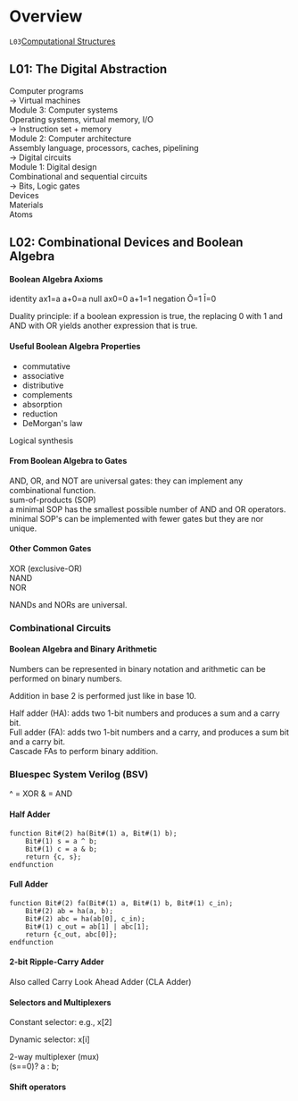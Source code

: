 # Overview

`L03`[Computational Structures](https://www.youtube.com/playlist?list=PLDSlqjcPpoL64CJdF0Qee5oWqGS6we_Yu)  

## L01: The Digital Abstraction
Computer programs  
-> Virtual machines  
Module 3: Computer systems  
Operating systems, virtual memory, I/O  
-> Instruction set + memory  
Module 2: Computer architecture  
Assembly language, processors, caches, pipelining  
-> Digital circuits  
Module 1: Digital design  
Combinational and sequential circuits  
-> Bits, Logic gates  
Devices  
Materials  
Atoms  

## L02: Combinational Devices and Boolean Algebra
#### Boolean Algebra Axioms
identity ax1=a a+0=a
null ax0=0 a+1=1
negation Ō=1 Ī=0

Duality principle: if a boolean expression is true, the replacing 0 with 1 and AND with OR yields another expression that is true.  

#### Useful Boolean Algebra Properties
- commutative
- associative
- distributive
- complements
- absorption
- reduction
- DeMorgan's law

Logical synthesis  
#### From Boolean Algebra to Gates
AND, OR, and NOT are universal gates: they can implement any combinational function.  
sum-of-products (SOP)  
a minimal SOP has the smallest possible number of AND and OR operators.  
minimal SOP's can be implemented with fewer gates but they are nor unique.  

#### Other Common Gates
XOR (exclusive-OR)  
NAND  
NOR  

NANDs and NORs are universal.  

### Combinational Circuits

#### Boolean Algebra and Binary Arithmetic
Numbers can be represented in binary notation and arithmetic can be performed on binary numbers.  

Addition in base 2 is performed just like in base 10.  

Half adder (HA): adds two 1-bit numbers and produces a sum and a carry bit.  
Full adder (FA): adds two 1-bit numbers and a carry, and produces a sum bit and a carry bit.  
Cascade FAs to perform binary addition.  

### Bluespec System Verilog (BSV)
^ = XOR
& = AND

#### Half Adder
```
function Bit#(2) ha(Bit#(1) a, Bit#(1) b);
	Bit#(1) s = a ^ b;
	Bit#(1) c = a & b;
	return {c, s};
endfunction
```
#### Full Adder
```
function Bit#(2) fa(Bit#(1) a, Bit#(1) b, Bit#(1) c_in);
	Bit#(2) ab = ha(a, b);
	Bit#(2) abc = ha(ab[0], c_in);
	Bit#(1) c_out = ab[1] | abc[1];
	return {c_out, abc[0]};
endfunction
```
#### 2-bit Ripple-Carry Adder
Also called Carry Look Ahead Adder (CLA Adder)

#### Selectors and Multiplexers
Constant selector: e.g., x[2]  

Dynamic selector: x[i]  

2-way multiplexer (mux)  
(s==0)? a : b;  

#### Shift operators
